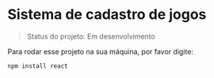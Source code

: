# Sistema de cadastro de jogos

> Status do projeto: Em desenvolvimento

Para rodar esse projeto na sua máquina, por favor digite:

```
npm install react
``` 
